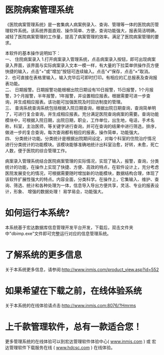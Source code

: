 # 医院病案管理系统

《医院病案管理系统》是一套集病人病案例录入、查询、管理等一体的医院病历管理软件系统。该系统界面直观、操作简单、方便，查询功能强大，报表简洁明确，减轻了医院病案管理的工作量，提高了病案管理的效率。满足了医院病案管理的要求。 

本软件的基本操作说明如下：   
一、 住院病案录入 1.打开病案录入管理系统，点击病案录入按钮，即可出现病案录入界面，该界面与实际病案录入文本一模一样，有大量的下拉菜单供操作员方便快捷的输入，点击“+”或“增加”按钮可连续输入。点击”√”保存，点击“×”取消。2．也可直接在表格里输入，输入完毕后可即时打印。有相应的汇总报表及查询报表功能。   
二、 日期报警。日期报警功能根椐出院日期设有10日报警，15日报警，1个月报警，3个月报警，半年报警，1年报警，并设置相应报表。根据需要可进一步查询，并生成相应报表。该功能可加强医院及时回访制度的管理。  
三、 查询系统查询系统包括根据入院日期查询，根据出院日期查询，查询简单明了，可进行复合查询，并生成相应报表。充分满足医院查询病案的需要。查询功能模块中，可根据入院日期，出院日期，职业，工作单位，出生地，电话，手术名称，科室，主治医师，等关键字进行查询，并可在查询的结果中进行筛选，排序，做进一步的复合查询，每次查询都有相应的报表，操作简单，功能强大。  
四、 分类统计功能。分类统计是根据出院期间设定，对每个科室的住院治疗情况进行分类统计的功能模块。该模块能够准确地统计出科室治愈，好转，未愈，死亡人数，便于医院的综合管理工作。  

病案录入管理系统结合医院病案管理的实际情况，实现了输入，报警，查询，分类统计的功能，在操作上实现了快捷、方便、高效的特点，在软件设计上，充分考虑医院发展变化的情况，可根据需要随时增加新的功能模块，数据结构合理，体现了该软件扩展性强大的特点。内容全面，分类科学。在操作上，它集输入、维护、查询、筛选、统计和各种处理为一体，信息导入导出方便共享，灵活、专业的报表设计，形象、 增强的数据处理！ 易学易会，功能强大。

# 如何运行本系统?

本系统基于宏达数据库信息管理开发平台开发，下载后，双击文件夹中"dbimp.exe"文件即可完整运行对应的信息管理系统。

# 了解系统的更多信息

关于本系统更多信息，请参阅:http://www.inmis.com/product_view.asp?id=552

# 如果希望在下载之前，在线体验系统

关于本系统的在线体验请点击:http://www.inmis.com:8076/?Hmrms

# 上千款管理软件，总有一款适合您！

更多管理系统的在线体验可以到宏达管理软件体验中心( www.inmis.com ) 或 宏达管理软件下载服务在线 ( www.hdcsc.com ) 在线体验。

